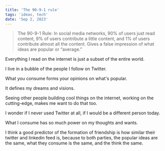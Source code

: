 ```yaml
---
title: 'The 90-9-1 rule'
tags: 'ideas, tech'
date: 'Sep 2, 2023'
---
```


> The 90-9-1 Rule: In social media networks, 90% of users just read content, 9% of users contribute a little content, and 1% of users contribute almost all the content. Gives a false impression of what ideas are popular or “average.”

Everything I read on the internet is just a subset of the entire world.

I live in a bubble of the people I follow on Twitter.

What you consume forms your opinions on what's popular.

It defines my dreams and visions.

Seeing other people building cool things on the internet, working on the cutting-edge, makes me want to do that too.

I wonder if I never used Twitter at all, if I would be a different person today.

What I consume has so much power on my thoughts and wants.

I think a good predictor of the formation of friendship is how similar their twitter and linkedin feed is, because to both parties, the popular ideas are the same, what they consume is the same, and the think the same.
